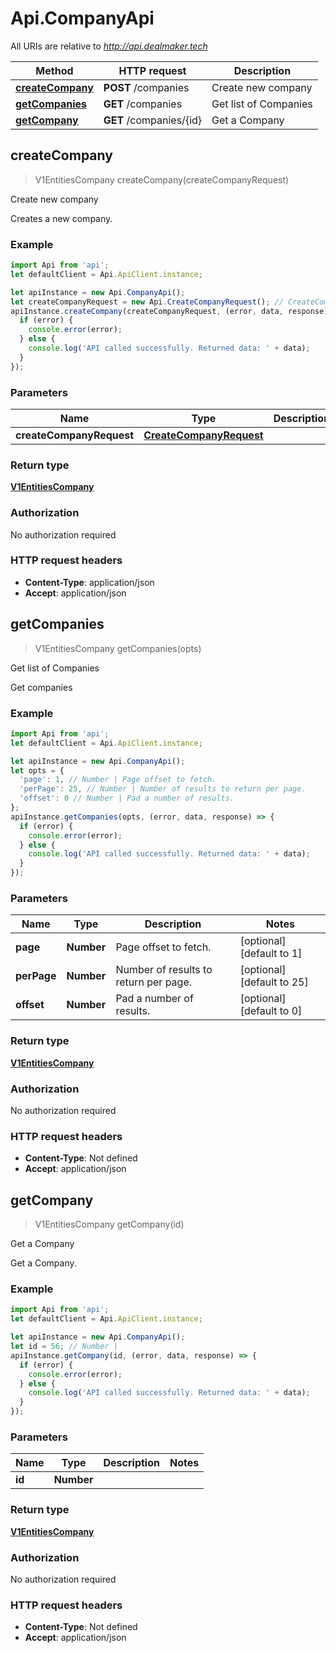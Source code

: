 # Api.CompanyApi

All URIs are relative to *http://api.dealmaker.tech*

Method | HTTP request | Description
------------- | ------------- | -------------
[**createCompany**](CompanyApi.md#createCompany) | **POST** /companies | Create new company
[**getCompanies**](CompanyApi.md#getCompanies) | **GET** /companies | Get list of Companies
[**getCompany**](CompanyApi.md#getCompany) | **GET** /companies/{id} | Get a Company



## createCompany

> V1EntitiesCompany createCompany(createCompanyRequest)

Create new company

Creates a new company.

### Example

```javascript
import Api from 'api';
let defaultClient = Api.ApiClient.instance;

let apiInstance = new Api.CompanyApi();
let createCompanyRequest = new Api.CreateCompanyRequest(); // CreateCompanyRequest | 
apiInstance.createCompany(createCompanyRequest, (error, data, response) => {
  if (error) {
    console.error(error);
  } else {
    console.log('API called successfully. Returned data: ' + data);
  }
});
```

### Parameters


Name | Type | Description  | Notes
------------- | ------------- | ------------- | -------------
 **createCompanyRequest** | [**CreateCompanyRequest**](CreateCompanyRequest.md)|  | 

### Return type

[**V1EntitiesCompany**](V1EntitiesCompany.md)

### Authorization

No authorization required

### HTTP request headers

- **Content-Type**: application/json
- **Accept**: application/json


## getCompanies

> V1EntitiesCompany getCompanies(opts)

Get list of Companies

Get companies

### Example

```javascript
import Api from 'api';
let defaultClient = Api.ApiClient.instance;

let apiInstance = new Api.CompanyApi();
let opts = {
  'page': 1, // Number | Page offset to fetch.
  'perPage': 25, // Number | Number of results to return per page.
  'offset': 0 // Number | Pad a number of results.
};
apiInstance.getCompanies(opts, (error, data, response) => {
  if (error) {
    console.error(error);
  } else {
    console.log('API called successfully. Returned data: ' + data);
  }
});
```

### Parameters


Name | Type | Description  | Notes
------------- | ------------- | ------------- | -------------
 **page** | **Number**| Page offset to fetch. | [optional] [default to 1]
 **perPage** | **Number**| Number of results to return per page. | [optional] [default to 25]
 **offset** | **Number**| Pad a number of results. | [optional] [default to 0]

### Return type

[**V1EntitiesCompany**](V1EntitiesCompany.md)

### Authorization

No authorization required

### HTTP request headers

- **Content-Type**: Not defined
- **Accept**: application/json


## getCompany

> V1EntitiesCompany getCompany(id)

Get a Company

Get a Company.

### Example

```javascript
import Api from 'api';
let defaultClient = Api.ApiClient.instance;

let apiInstance = new Api.CompanyApi();
let id = 56; // Number | 
apiInstance.getCompany(id, (error, data, response) => {
  if (error) {
    console.error(error);
  } else {
    console.log('API called successfully. Returned data: ' + data);
  }
});
```

### Parameters


Name | Type | Description  | Notes
------------- | ------------- | ------------- | -------------
 **id** | **Number**|  | 

### Return type

[**V1EntitiesCompany**](V1EntitiesCompany.md)

### Authorization

No authorization required

### HTTP request headers

- **Content-Type**: Not defined
- **Accept**: application/json

